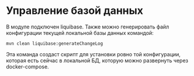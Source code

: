 # Управление базой данных

В модуле подключен liquibase. Также можно генерировать файл конфигурации текущей
локальной базы данных командой:

```
mvn clean liquibase:generateChangeLog
```

Эта команда создаст скрипт для установки ровно той конфигурации, которая есть сейчас в локальной БД,
которую можно развернуть через docker-compose.